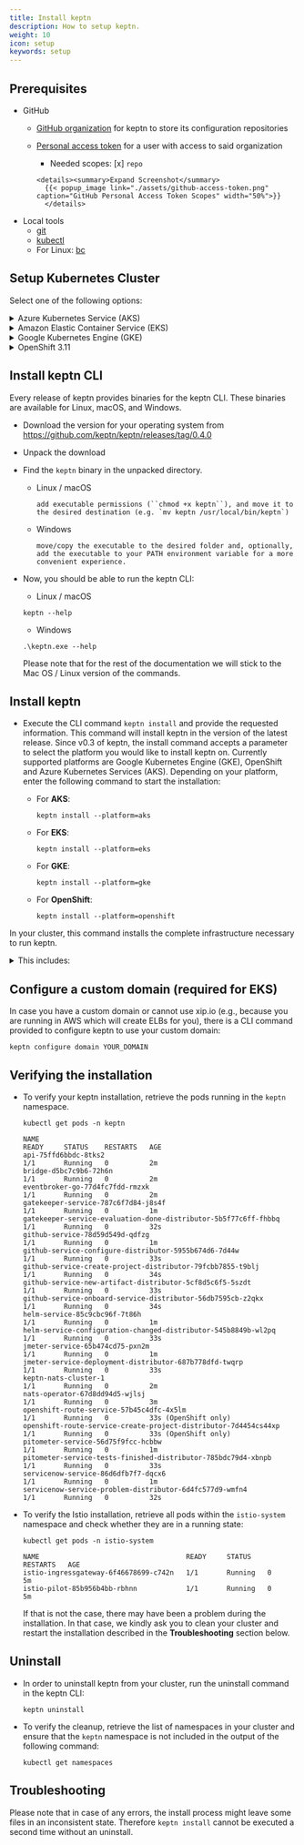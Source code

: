 ```yaml
---
title: Install keptn
description: How to setup keptn.
weight: 10
icon: setup
keywords: setup
---
```


## Prerequisites
- GitHub
  - [GitHub organization](https://github.com/organizations/new) for keptn to store its configuration repositories
  - [Personal access token](https://help.github.com/en/articles/creating-a-personal-access-token-for-the-command-line) for a user with access to said organization

      -  Needed scopes: [x] `repo`

        <details><summary>Expand Screenshot</summary>
          {{< popup_image link="./assets/github-access-token.png" 
        caption="GitHub Personal Access Token Scopes" width="50%">}}
          </details>

- Local tools
  - [git](https://git-scm.com/)
  - [kubectl](https://kubernetes.io/docs/tasks/tools/install-kubectl/)
  - For Linux: [bc](https://www.gnu.org/software/bc/manual/html_mono/bc.html)

## Setup Kubernetes Cluster
Select one of the following options:

<details><summary>Azure Kubernetes Service (AKS)</summary>
<p>

1. Install local tools
  - [az](https://docs.microsoft.com/en-us/cli/azure/install-azure-cli)

2. Create AKS cluster
  - Master version >= `1.12.x` (tested version: `1.12.8`)
  - One **B4ms** node
 
 </p>
</details>

<details><summary>Amazon Elastic Container Service (EKS)</summary>
<p>

1. Install local tools
  - [AWS CLI](https://docs.aws.amazon.com/cli/latest/userguide/cli-chap-install.html) (version >= 1.16.156)

1. Create EKS cluster on AWS
  - version >= `1.13` (tested version: `1.13`)
  - One `m5.xlarge` node
  - Sample script using [eksctl](https://eksctl.io/introduction/installation/) to create such a cluster

    ```console
    eksctl create cluster --version=1.13 --name=keptn-cluster --node-type=m5.xlarge --nodes=1 --region=eu-west-3
    ```
    In our testing we learned that the default CoreDNS that come with certain EKS version had a bug. In order to solve that issue we can use eksctl to update the coredns service like this: 
    ```console
    eksctl utils update-coredns --name=keptn-cluster --region=eu-west-3 --approve
    ```

</p>
</details>

<details><summary>Google Kubernetes Engine (GKE)</summary>
<p>

1. Install local tools
  - [gcloud](https://cloud.google.com/sdk/gcloud/)
  - [python 2.7](https://www.python.org/downloads/release/python-2716/) (required for Ubuntu 19.04)

2. Create GKE cluster
  - Master version >= `1.11.x` (tested version: `1.12.8-gke.10`)
  - One **n1-standard-4** node
  - Image type `ubuntu` or `cos` (if you plan to use Dynatrace monitoring, select `ubuntu` for a more [convenient setup](../../monitoring/dynatrace/))
  - Sample script to create such cluster (adapt the values according to your needs)

    ```console
    // set environment variables
    PROJECT=nameofgcloudproject
    CLUSTER_NAME=nameofcluster
    ZONE=us-central1-a
    REGION=us-central1
    GKE_VERSION="1.12.8-gke.10"
    ```

    ```console
    gcloud beta container --project $PROJECT clusters create $CLUSTER_NAME --zone $ZONE --no-enable-basic-auth --cluster-version $GKE_VERSION --machine-type "n1-standard-4" --image-type "UBUNTU" --disk-type "pd-standard" --disk-size "100" --metadata disable-legacy-endpoints=true --scopes "https://www.googleapis.com/auth/devstorage.read_only","https://www.googleapis.com/auth/logging.write","https://www.googleapis.com/auth/monitoring","https://www.googleapis.com/auth/servicecontrol","https://www.googleapis.com/auth/service.management.readonly","https://www.googleapis.com/auth/trace.append" --num-nodes "1" --enable-cloud-logging --enable-cloud-monitoring --no-enable-ip-alias --network "projects/$PROJECT/global/networks/default" --subnetwork "projects/$PROJECT/regions/$REGION/subnetworks/default" --addons HorizontalPodAutoscaling,HttpLoadBalancing --no-enable-autoupgrade
    ```
 </p>
</details>

<!--
<details><summary>Pivotal Container Service (PKS)</summary>
<p>

1. Install local tools
  - [pks CLI - v1.0.4](https://docs.pivotal.io/runtimes/pks/1-4/installing-pks-cli.html)

1. Create PKS cluster on GCP
  - Use the provided instructions for [Enterprise Pivotal Container Service (Enterprise PKS) installation on GCP](https://docs.pivotal.io/runtimes/pks/1-4/gcp-index.html)

  - Create a PKS cluster by using the PKS CLI and executing the following command:

    ```console
    // set environment variables
    CLUSTER_NAME=nameofcluster
    HOST_NAME=hostname
    PLAN=small
    ```

    ```console
    pks create-cluster $CLUSTER_NAME --external-hostname $HOST_NAME --plan $PLAN
    ```

* **Note** For the keptn installation, the *Cluster CIDR Range* and *Services CIDR Range* are required. The values for these two properties you find in your PCF OpsManager. 

    * Login to your PCF OpsManager
    * Click on the **Enterprise PKS** tile and go to **Networking**
    * The networking configuration shows the values for the *Kubernetes Pod Network CIDR Range* (Cluster CIDR Range) and *Kubernetes Service Network CIDR Range* (Services CIDR Range).
    {{< popup_image link="./assets/cluster-services-ip.png" caption="Kubernetes Pod and Services Network CIDR Range" width="40%">}}

</p>
</details>
-->


<details><summary>OpenShift 3.11</summary>
<p>

1. Install local tools

  - [oc CLI - v3.11](https://github.com/openshift/origin/releases/tag/v3.11.0)


1. On the OpenShift master node, execute the following steps:

    - Set up the required permissions for your user:

      ```
      oc adm policy --as system:admin add-cluster-role-to-user cluster-admin <OPENSHIFT_USER_NAME>
      ```

    - Set up the required permissions for the installer pod:

      ```
      oc adm policy  add-cluster-role-to-user cluster-admin system:serviceaccount:default:default
      oc adm policy  add-cluster-role-to-user cluster-admin system:serviceaccount:kube-system:default
      ```

    - Enable admission WebHooks on your OpenShift master node:

      ```
      sudo -i
      cp -n /etc/origin/master/master-config.yaml /etc/origin/master/master-config.yaml.backup
      oc ex config patch /etc/origin/master/master-config.yaml --type=merge -p '{
        "admissionConfig": {
          "pluginConfig": {
            "ValidatingAdmissionWebhook": {
              "configuration": {
                "apiVersion": "apiserver.config.k8s.io/v1alpha1",
                "kind": "WebhookAdmission",
                "kubeConfigFile": "/dev/null"
              }
            },
            "MutatingAdmissionWebhook": {
              "configuration": {
                "apiVersion": "apiserver.config.k8s.io/v1alpha1",
                "kind": "WebhookAdmission",
                "kubeConfigFile": "/dev/null"
              }
            }
          }
        }
      }' >/etc/origin/master/master-config.yaml.patched
      if [ $? == 0 ]; then
        mv -f /etc/origin/master/master-config.yaml.patched /etc/origin/master/master-config.yaml
        /usr/local/bin/master-restart api && /usr/local/bin/master-restart controllers
      else
        exit
      fi
      ```

</p>
</details>

## Install keptn CLI
Every release of keptn provides binaries for the keptn CLI. These binaries are available for Linux, macOS, and Windows.

- Download the version for your operating system from https://github.com/keptn/keptn/releases/tag/0.4.0
- Unpack the download
- Find the `keptn` binary in the unpacked directory.
  - Linux / macOS
    
        add executable permissions (``chmod +x keptn``), and move it to the desired destination (e.g. `mv keptn /usr/local/bin/keptn`)

  - Windows

        move/copy the executable to the desired folder and, optionally, add the executable to your PATH environment variable for a more convenient experience.

- Now, you should be able to run the keptn CLI: 
    - Linux / macOS

    ```console
    keptn --help
    ```
    
    - Windows

    ```console
    .\keptn.exe --help
    ```

    Please note that for the rest of the documentation we will stick to the Mac OS / Linux version of the commands.

## Install keptn

- Execute the CLI command `keptn install` and provide the requested information. This command will install keptn in the version of the latest release. Since v0.3 of keptn, the install command accepts a parameter to select the platform you would like to install keptn on. Currently supported platforms are Google Kubernetes Engine (GKE), OpenShift and Azure Kubernetes Services (AKS). Depending on your platform, enter the following command to start the installation:

  - For **AKS**:
    ```console
    keptn install --platform=aks
    ```
  
  - For **EKS**:
    ```console
    keptn install --platform=eks
    ```
  - For **GKE**:
    ```console
    keptn install --platform=gke
    ```

  - For **OpenShift**:
    ```console
    keptn install --platform=openshift
    ```

In your cluster, this command installs the complete infrastructure necessary to run keptn. 
    <details><summary>This includes:</summary>
        <ul>
        <li>Istio</li>
        <li>An Elasticsearch/Kibana Stack for the keptn's log</li>
        <li>A NATS Cluster</li>
        <li>The keptn core services:</li>
            <ul>
                <li>api</li>
                <li>bridge</li>
                <li>eventbroker</li>
            </ul>
        <li>The services are required to deploy artifacts and to demonstrate the self-healing use cases:</li>
            <ul>
                <li>github-services</li>
                <li>helm-service</li>
                <li>jmeter-service</li>
                <li>gatekeeper-service</li>
                <li>pitometer-service</li>
                <li>serviceNow-service</li>
                <li>openshift-route-service (OpenShift only)</li>
            </ul>
        </ul>
    </details>
    
## Configure a custom domain (required for EKS)
  
In case you have a custom domain or cannot use xip.io (e.g., because you are running in AWS which will create ELBs for you), there is a 
CLI command provided to configure keptn to use your custom domain:
```console
keptn configure domain YOUR_DOMAIN
```




## Verifying the installation

- To verify your keptn installation, retrieve the pods running in the `keptn` namespace.

  ```console
  kubectl get pods -n keptn
  ```

  ```console
  NAME                                                              READY     STATUS    RESTARTS   AGE
  api-75ffd6bbdc-8tks2                                              1/1       Running   0          2m
  bridge-d5bc7c9b6-72h6n                                            1/1       Running   0          2m
  eventbroker-go-77d4fc7fdd-rmzxk                                   1/1       Running   0          2m
  gatekeeper-service-787c6f7d84-j8s4f                               1/1       Running   0          1m
  gatekeeper-service-evaluation-done-distributor-5b5f77c6ff-fhbbq   1/1       Running   0          32s
  github-service-78d59d549d-qdfzg                                   1/1       Running   0          1m
  github-service-configure-distributor-5955b674d6-7d44w             1/1       Running   0          33s
  github-service-create-project-distributor-79fcbb7855-t9blj        1/1       Running   0          34s
  github-service-new-artifact-distributor-5cf8d5c6f5-5szdt          1/1       Running   0          33s
  github-service-onboard-service-distributor-56db7595cb-z2qkx       1/1       Running   0          34s
  helm-service-85c9cbc96f-7t86h                                     1/1       Running   0          1m
  helm-service-configuration-changed-distributor-545b8849b-wl2pq    1/1       Running   0          33s
  jmeter-service-65b474cd75-pxn2m                                   1/1       Running   0          1m
  jmeter-service-deployment-distributor-687b778dfd-twqrp            1/1       Running   0          33s
  keptn-nats-cluster-1                                              1/1       Running   0          2m
  nats-operator-67d8dd94d5-wjlsj                                    1/1       Running   0          3m
  openshift-route-service-57b45c4dfc-4x5lm                          1/1       Running   0          33s (OpenShift only)
  openshift-route-service-create-project-distributor-7d4454cs44xp   1/1       Running   0          33s (OpenShift only)
  pitometer-service-56d75f9fcc-hcbbw                                1/1       Running   0          1m
  pitometer-service-tests-finished-distributor-785bdc79d4-xbnpb     1/1       Running   0          33s
  servicenow-service-86d6dfb7f7-dqcx6                               1/1       Running   0          1m
  servicenow-service-problem-distributor-6d4fc577d9-wmfn4           1/1       Running   0          32s
  ```
- To verify the Istio installation, retrieve all pods within the `istio-system` namespace and check whether they are in a running state:
  
  ```console
  kubectl get pods -n istio-system
  ```

  ```console
  NAME                                    READY     STATUS    RESTARTS   AGE
  istio-ingressgateway-6f46678699-c742n   1/1       Running   0          5m
  istio-pilot-85b956b4bb-rbhnn            1/1       Running   0          5m
  ```
  If that is not the case, there may have been a problem during the installation. In that case, we kindly ask you to clean your cluster and restart the installation described in the **Troubleshooting** section below.

## Uninstall

- In order to uninstall keptn from your cluster, run the uninstall command in the keptn CLI:
    ``` console
    keptn uninstall
    ``` 

 - To verify the cleanup, retrieve the list of namespaces in your cluster and ensure that the `keptn` namespace is not included in the output of the following command:

    ```console
    kubectl get namespaces
    ```

## Troubleshooting

Please note that in case of any errors, the install process might leave some files in an inconsistent state. Therefore `keptn install` cannot be executed a second time without an uninstall.
